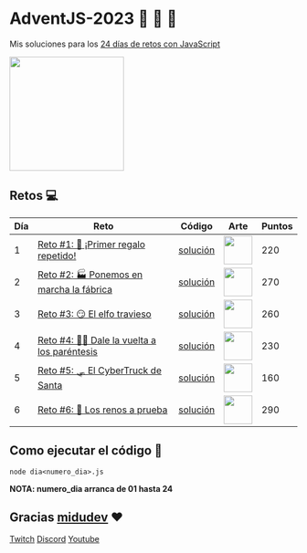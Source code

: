 # AdventJS-2023 :santa: :christmas_tree: :bell:

Mis soluciones para los [24 días de retos con JavaScript](https://adventjs.dev/)

<img src="https://github.com/wayaba/adventJS-2023/assets/37515166/02d66832-bb18-4176-927a-383aa5c97ecc" height="200" />

## Retos :computer:

| Día | Reto                                                                                     | Código                           | Arte                                                                                                                                       | Puntos |
| --- | ---------------------------------------------------------------------------------------- | -------------------------------- | ------------------------------------------------------------------------------------------------------------------------------------------ | ------ |
| 1   | [Reto #1: 🎁 ¡Primer regalo repetido!](https://adventjs.dev/es/challenges/2023/1) | [solución](./2023/dia1.js) | <img src="https://adventjs.dev/challenges-2023/1.png" width="50" height="50" /> | 220    |
| 2   | [Reto #2: 🏭 Ponemos en marcha la fábrica](https://adventjs.dev/es/challenges/2023/2) | [solución](./2023/dia2.js) | <img src="https://adventjs.dev/challenges-2023/2.png" width="50" height="50" /> | 270    |
| 3   | [Reto #3: 😏 El elfo travieso](https://adventjs.dev/es/challenges/2023/3) | [solución](./2023/dia3.js) | <img src="https://adventjs.dev/challenges-2023/3.png" width="50" height="50" /> | 260    |
| 4   | [Reto #4: 😵‍💫 Dale la vuelta a los paréntesis](https://adventjs.dev/es/challenges/2023/4) | [solución](./2023/dia4.js) | <img src="https://adventjs.dev/challenges-2023/4.png" width="50" height="50" /> | 230    |
| 5   | [Reto #5: 🛷 El CyberTruck de Santa](https://adventjs.dev/es/challenges/2023/5) | [solución](./2023/dia5.js) | <img src="https://adventjs.dev/challenges-2023/5.png" width="50" height="50" /> | 160    |
| 6   | [Reto #6: 🦌 Los renos a prueba](https://adventjs.dev/es/challenges/2023/6) | [solución](./2023/dia6.js) | <img src="https://adventjs.dev/challenges-2023/6.png" width="50" height="50" /> | 290    |

## Como ejecutar el código :running:

```
node dia<numero_dia>.js
```

**NOTA: numero_dia arranca de 01 hasta 24**

## Gracias [midudev](https://twitter.com/midudev) :heart:

[Twitch](https://twitch.tv/midudev) [Discord](https://discord.gg/midudev) [Youtube](https://youtube.com/midudev)